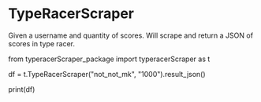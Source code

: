# TypeRacerScraper
Given a username and quantity of scores. Will scrape and return a JSON of scores in type racer.

from typeracerScraper_package import typeracerScraper as t

df = t.TypeRacerScraper("not_not_mk", "1000").result_json()

print(df)
